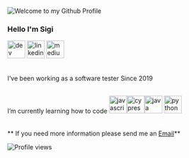 <img src="https://github.com/BrunnerLivio/brunnerlivio/blob/master/images/welcome.png?raw=true" style="max-width: 100%;" alt="Welcome to my Github Profile" /> <!-- src BrunnerLivio -->


### Hello I'm Sigi



[<img src='https://cdn.jsdelivr.net/npm/simple-icons@3.0.1/icons/dev-dot-to.svg' alt='dev' height='40'>](https://dev.to/@sigifredopj)  [<img src='https://cdn.jsdelivr.net/npm/simple-icons@3.0.1/icons/linkedin.svg' alt='linkedin' height='40'>](https://www.linkedin.com/in/sigifredopj/)  [<img src='https://cdn.jsdelivr.net/npm/simple-icons@3.0.1/icons/medium.svg' alt='medium' height='40'>](https://medium.com/@sigifredopj)  
<br><br>
I’ve been working as a software tester Since 2019

<br>
I’m currently learning how to code
<img src='https://cdn.jsdelivr.net/npm/simple-icons@3.0.1/icons/javascript.svg' alt='javascript' height='40'><img src='https://cdn.jsdelivr.net/npm/simple-icons@3.0.1/icons/cypress.svg' alt='cypress' height='40'><img src='https://cdn.jsdelivr.net/npm/simple-icons@3.0.1/icons/java.svg' alt='java' height='40'> <img src='https://cdn.jsdelivr.net/npm/simple-icons@3.0.1/icons/python.svg' alt='python' height='40'> 
<br>
<br>
<br>
 ** If you need more information please send me an <a href=mailto:sigifredopj@gmail.com>Email</a>**
 <br>
 
![Profile views](https://gpvc.arturio.dev/sigifredopj) <!--from arturssmirnovs -->
<br>


<!-- [![Top Langs](https://github-readme-stats.vercel.app/api/top-langs/?username=sigifredopj)](https://github.com/anuraghazra/github-readme-stats)  -->


<!--
**sigifredopj/sigifredopj** is a ✨ _special_ ✨ repository because its `README.md` (this file) appears on your GitHub profile.

Here are some ideas to get you started: 



- 🌱 ...
- 👯 I’m looking to collaborate on ...
- 🤔 I’m looking for help with ...
- 💬 Ask me about ...
- 📫 How to reach me: ...
- 😄 Pronouns: ...
- ⚡ Fun fact: ...
-->
